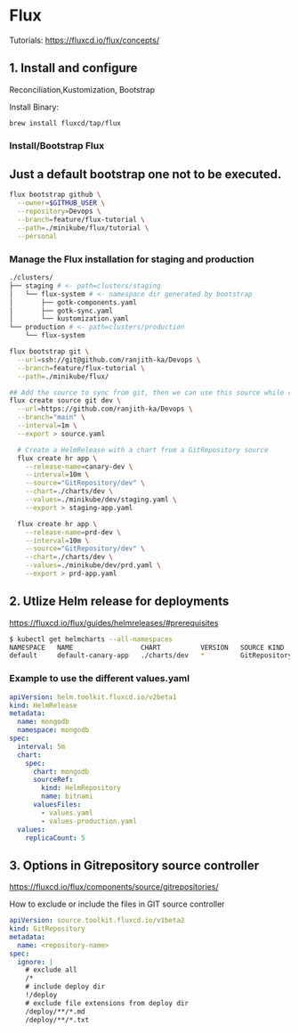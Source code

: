 # Flux 

Tutorials:    <https://fluxcd.io/flux/concepts/>

## 1. Install and configure

Reconciliation,Kustomization, Bootstrap

Install Binary:

`brew install fluxcd/tap/flux`

### Install/Bootstrap Flux
## Just a default bootstrap one not to be executed.

```bash
flux bootstrap github \
  --owner=$GITHUB_USER \
  --repository=Devops \
  --branch=feature/flux-tutorial \
  --path=./minikube/flux/tutorial \
  --personal
```

### Manage the Flux installation for staging and production
```bash
./clusters/
├── staging # <- path=clusters/staging
│   └── flux-system # <- namespace dir generated by bootstrap
│       ├── gotk-components.yaml
│       ├── gotk-sync.yaml
│       └── kustomization.yaml
└── production # <- path=clusters/production
    └── flux-system
```

```bash
flux bootstrap git \
  --url=ssh://git@github.com/ranjith-ka/Devops \
  --branch=feature/flux-tutorial \
  --path=./minikube/flux/
```


```bash
## Add the source to sync from git, then we can use this source while creating helm release.
flux create source git dev \
  --url=https://github.com/ranjith-ka/Devops \
  --branch="main" \
  --interval=1m \
  --export > source.yaml
```

```bash
  # Create a HelmRelease with a chart from a GitRepository source
  flux create hr app \
    --release-name=canary-dev \
    --interval=10m \
    --source="GitRepository/dev" \
    --chart=./charts/dev \
    --values=./minikube/dev/staging.yaml \
    --export > staging-app.yaml
```

```bash
  flux create hr app \
    --release-name=prd-dev \
    --interval=10m \
    --source="GitRepository/dev" \
    --chart=./charts/dev \
    --values=./minikube/dev/prd.yaml \
    --export > prd-app.yaml
```

## 2. Utlize Helm release for deployments

<https://fluxcd.io/flux/guides/helmreleases/#prerequisites>


```bash
$ kubectl get helmcharts --all-namespaces
NAMESPACE   NAME                 CHART          VERSION   SOURCE KIND     SOURCE NAME   AGE   READY   STATUS
default     default-canary-app   ./charts/dev   *         GitRepository   dev           4s    False   values files merge error: no values file found at path '/charts/dev/canary.yaml' (reference 'charts/dev/canary.yaml')
```

### Example to use the different values.yaml

```yaml
apiVersion: helm.toolkit.fluxcd.io/v2beta1
kind: HelmRelease
metadata:
  name: mongodb
  namespace: mongodb
spec:
  interval: 5m
  chart:
    spec:
      chart: mongodb
      sourceRef:
        kind: HelmRepository
        name: bitnami
      valuesFiles:
        - values.yaml
        - values-production.yaml
  values:
    replicaCount: 5
```

## 3. Options in Gitrepository source controller

<https://fluxcd.io/flux/components/source/gitrepositories/>

How to exclude or include the files in GIT source controller

```yaml
apiVersion: source.toolkit.fluxcd.io/v1beta2
kind: GitRepository
metadata:
  name: <repository-name>
spec:
  ignore: |
    # exclude all
    /*
    # include deploy dir
    !/deploy
    # exclude file extensions from deploy dir
    /deploy/**/*.md
    /deploy/**/*.txt    
```
